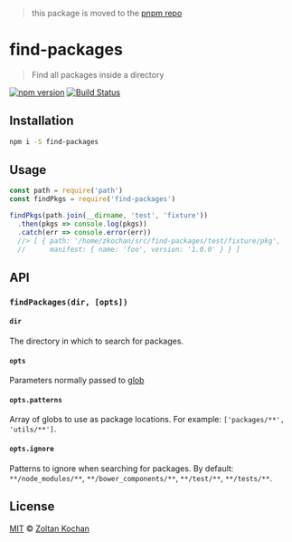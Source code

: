 > this package is moved to the [pnpm repo](https://github.com/pnpm/pnpm/tree/master/packages/find-packages)

# find-packages

> Find all packages inside a directory

<!--@shields('npm', 'travis')-->
[![npm version](https://img.shields.io/npm/v/find-packages.svg)](https://www.npmjs.com/package/find-packages) [![Build Status](https://img.shields.io/travis/zkochan/find-packages/master.svg)](https://travis-ci.org/zkochan/find-packages)
<!--/@-->

## Installation

```sh
npm i -S find-packages
```

## Usage

```js
const path = require('path')
const findPkgs = require('find-packages')

findPkgs(path.join(__dirname, 'test', 'fixture'))
  .then(pkgs => console.log(pkgs))
  .catch(err => console.error(err))
  //> [ { path: '/home/zkochan/src/find-packages/test/fixture/pkg',
  //      manifest: { name: 'foo', version: '1.0.0' } } ]
```

## API

### `findPackages(dir, [opts])`

#### `dir`

The directory in which to search for packages.

#### `opts`

Parameters normally passed to [glob](https://www.npmjs.com/package/glob)

#### `opts.patterns`

Array of globs to use as package locations. For example: `['packages/**', 'utils/**']`.

#### `opts.ignore`

Patterns to ignore when searching for packages. By default: `**/node_modules/**`, `**/bower_components/**`, `**/test/**`, `**/tests/**`.

## License

[MIT](./LICENSE) © [Zoltan Kochan](https://www.kochan.io)
